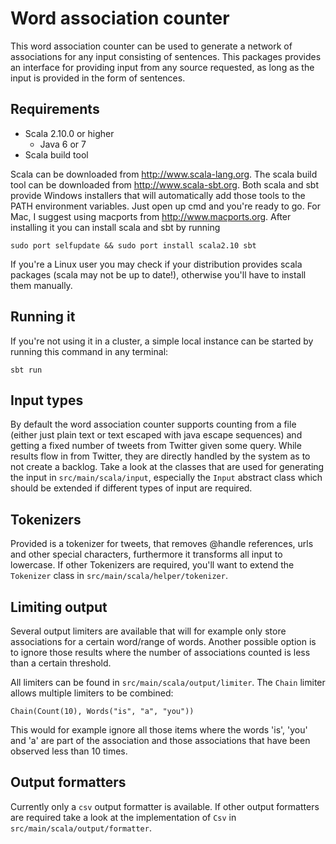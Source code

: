 # Word association counter
This word association counter can be used to generate a network of associations for any input consisting of sentences. This packages provides
an interface for providing input from any source requested, as long as the input is provided in the form of sentences.

## Requirements
- Scala 2.10.0 or higher
    - Java 6 or 7
- Scala build tool

Scala can be downloaded from http://www.scala-lang.org. The scala build tool can be downloaded from http://www.scala-sbt.org. Both scala and
sbt provide Windows installers that will automatically add those tools to the PATH environment variables. Just open up cmd and you're ready
to go. For Mac, I suggest using macports from http://www.macports.org. After installing it you can install scala and sbt by running

    sudo port selfupdate && sudo port install scala2.10 sbt

If you're a Linux user you may check if your distribution provides scala packages (scala may not be up to date!), otherwise you'll
have to install them manually.

## Running it
If you're not using it in a cluster, a simple local instance can be started by running this command in any terminal:

    sbt run

## Input types
By default the word association counter supports counting from a file (either just plain text or text escaped
with java escape sequences) and getting a fixed number of tweets from Twitter given some query. While results flow
in from Twitter, they are directly handled by the system as to not create a backlog. Take a look at the classes that
are used for generating the input in `src/main/scala/input`, especially the `Input` abstract class which should be
extended if different types of input are required.

## Tokenizers
Provided is a tokenizer for tweets, that removes @handle references, urls and other special characters, furthermore
it transforms all input to lowercase. If other Tokenizers are required, you'll want to extend the `Tokenizer` class
in `src/main/scala/helper/tokenizer`.

## Limiting output
Several output limiters are available that will for example only store associations for a certain word/range of words.
Another possible option is to ignore those results where the number of associations counted is less than a certain threshold.

All limiters can be found in `src/main/scala/output/limiter`. The `Chain` limiter allows multiple limiters to be combined:

    Chain(Count(10), Words("is", "a", "you"))

This would for example ignore all those items where the words 'is', 'you' and 'a' are part of the association and those associations
that have been observed less than 10 times.

## Output formatters
Currently only a `csv` output formatter is available. If other output formatters are required take a look at the implementation of `Csv`
in `src/main/scala/output/formatter`.


